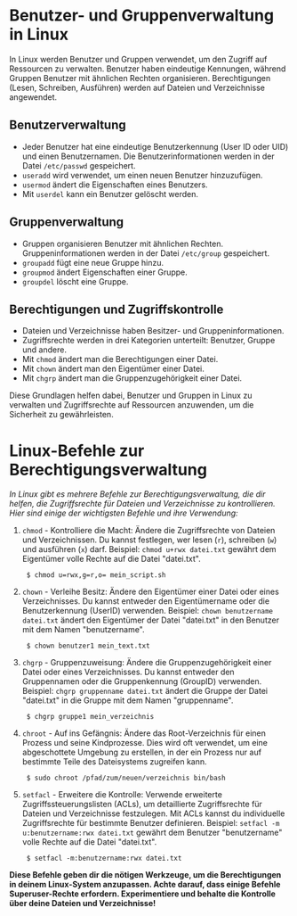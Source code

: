 # Benutzer- und Gruppenverwaltung in Linux

In Linux werden Benutzer und Gruppen verwendet, um den Zugriff auf Ressourcen zu verwalten. Benutzer haben eindeutige Kennungen, während Gruppen Benutzer mit ähnlichen Rechten organisieren. Berechtigungen (Lesen, Schreiben, Ausführen) werden auf Dateien und Verzeichnisse angewendet.

## Benutzerverwaltung

- Jeder Benutzer hat eine eindeutige Benutzerkennung (User ID oder UID) und einen Benutzernamen. Die Benutzerinformationen werden in der Datei `/etc/passwd` gespeichert.
- `useradd` wird verwendet, um einen neuen Benutzer hinzuzufügen.
- `usermod` ändert die Eigenschaften eines Benutzers.
- Mit `userdel` kann ein Benutzer gelöscht werden.


## Gruppenverwaltung

- Gruppen organisieren Benutzer mit ähnlichen Rechten. Gruppeninformationen werden in der Datei `/etc/group` gespeichert.
- `groupadd` fügt eine neue Gruppe hinzu.
- `groupmod` ändert Eigenschaften einer Gruppe.
- `groupdel` löscht eine Gruppe.


## Berechtigungen und Zugriffskontrolle

- Dateien und Verzeichnisse haben Besitzer- und Gruppeninformationen.
- Zugriffsrechte werden in drei Kategorien unterteilt: Benutzer, Gruppe und andere.
- Mit `chmod` ändert man die Berechtigungen einer Datei.
- Mit `chown` ändert man den Eigentümer einer Datei.
- Mit `chgrp` ändert man die Gruppenzugehörigkeit einer Datei.

Diese Grundlagen helfen dabei, Benutzer und Gruppen in Linux zu verwalten und Zugriffsrechte auf Ressourcen anzuwenden, um die Sicherheit zu gewährleisten.



# Linux-Befehle zur Berechtigungsverwaltung

*In Linux gibt es mehrere Befehle zur Berechtigungsverwaltung, die dir helfen, die Zugriffsrechte für Dateien und Verzeichnisse zu kontrollieren. Hier sind einige der wichtigsten Befehle und ihre Verwendung:*



1. `chmod` - Kontrolliere die Macht:
   Ändere die Zugriffsrechte von Dateien und Verzeichnissen. Du kannst festlegen, wer lesen (`r`), schreiben (`w`) und ausführen (`x`) darf. Beispiel: `chmod u+rwx datei.txt` gewährt dem Eigentümer volle Rechte auf die Datei "datei.txt".
   
   ```
    $ chmod u=rwx,g=r,o= mein_script.sh
    ```


2. `chown` - Verleihe Besitz:
   Ändere den Eigentümer einer Datei oder eines Verzeichnisses. Du kannst entweder den Eigentümername oder die Benutzerkennung (UserID) verwenden. Beispiel: `chown benutzername datei.txt` ändert den Eigentümer der Datei "datei.txt" in den Benutzer mit dem Namen "benutzername".

   ```
    $ chown benutzer1 mein_text.txt
    ```

3. `chgrp` - Gruppenzuweisung:
   Ändere die Gruppenzugehörigkeit einer Datei oder eines Verzeichnisses. Du kannst entweder den Gruppennamen oder die Gruppenkennung (GroupID) verwenden. Beispiel: `chgrp gruppenname datei.txt` ändert die Gruppe der Datei "datei.txt" in die Gruppe mit dem Namen "gruppenname".

   ```
    $ chgrp gruppe1 mein_verzeichnis
    ```
   
4. `chroot` - Auf ins Gefängnis:
   Ändere das Root-Verzeichnis für einen Prozess und seine Kindprozesse. Dies wird oft verwendet, um eine abgeschottete Umgebung zu erstellen, in der ein Prozess nur auf bestimmte Teile des Dateisystems zugreifen kann.

   ```
    $ sudo chroot /pfad/zum/neuen/verzeichnis bin/bash
    ```  



5. `setfacl` - Erweitere die Kontrolle:
   Verwende erweiterte Zugriffssteuerungslisten (ACLs), um detaillierte Zugriffsrechte für Dateien und Verzeichnisse festzulegen. Mit ACLs kannst du individuelle Zugriffsrechte für bestimmte Benutzer definieren. Beispiel: `setfacl -m u:benutzername:rwx datei.txt` gewährt dem Benutzer "benutzername" volle Rechte auf die Datei "datei.txt".

   ```
    $ setfacl -m:benutzername:rwx datei.txt
    ```
   

**Diese Befehle geben dir die nötigen Werkzeuge, um die Berechtigungen in deinem Linux-System anzupassen. Achte darauf, dass einige Befehle Superuser-Rechte erfordern. Experimentiere und behalte die Kontrolle über deine Dateien und Verzeichnisse!**